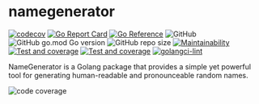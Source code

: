 # namegenerator

[![codecov](https://codecov.io/gh/0x6flab/namegenerator/branch/main/graph/badge.svg?token=BV5BLGFPZ1)](https://codecov.io/gh/0x6flab/namegenerator)
[![Go Report Card](https://goreportcard.com/badge/github.com/0x6flab/namegenerator)](https://goreportcard.com/report/github.com/0x6flab/namegenerator)
[![Go Reference](https://pkg.go.dev/badge/github.com/0x6flab/namegenerator.svg)](https://pkg.go.dev/github.com/0x6flab/namegenerator)
![GitHub](https://img.shields.io/github/license/0x6flab/namegenerator?style=plastic)
![GitHub go.mod Go version](https://img.shields.io/github/go-mod/go-version/0x6flab/namegenerator?style=plastic)
![GitHub repo size](https://img.shields.io/github/repo-size/0x6flab/namegenerator?style=plastic)
[![Maintainability](https://api.codeclimate.com/v1/badges/d2a9668083e57e08c20b/maintainability)](https://codeclimate.com/github/0x6flab/namegenerator/maintainability)
[![Test and coverage](https://github.com/0x6flab/namegenerator/actions/workflows/codecov.yaml/badge.svg)](https://github.com/0x6flab/namegenerator/actions/workflows/codecov.yaml)
[![Test and coverage](https://github.com/0x6flab/namegenerator/actions/workflows/runexamples.yaml/badge.svg)](https://github.com/0x6flab/namegenerator/actions/workflows/runexamples.yaml)
[![golangci-lint](https://github.com/0x6flab/namegenerator/actions/workflows/golangci-lint.yaml/badge.svg)](https://github.com/0x6flab/namegenerator/actions/workflows/golangci-lint.yaml)

NameGenerator is a Golang package that provides a simple yet powerful tool for generating human-readable and pronounceable random names.

![code coverage](https://codecov.io/gh/0x6flab/namegenerator/branch/main/graphs/sunburst.svg?token=BV5BLGFPZ1)
